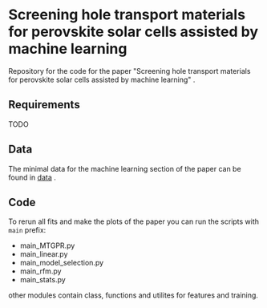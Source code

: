 # Screening hole transport materials for perovskite solar cells assisted by machine learning

Repository for the code for the paper "Screening hole transport materials for perovskite solar cells assisted by machine learning" .

## Requirements

TODO

## Data

The minimal data for the machine learning section of the paper can be found in [data](data) .

## Code

To rerun all fits and make the plots of the paper you can run the scripts with `main` prefix:

* main_MTGPR.py
* main_linear.py
* main_model_selection.py
* main_rfm.py
* main_stats.py

other modules contain class, functions and utilites for features and training.
